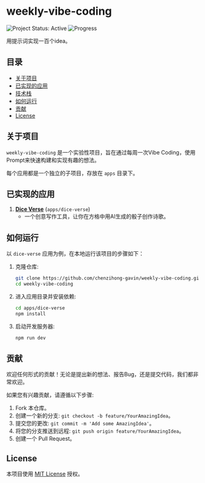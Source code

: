 # weekly-vibe-coding

![Project Status: Active](https://img.shields.io/badge/status-active-success.svg) ![Progress](https://img.shields.io/badge/Ideas-1%2F100-blue)

用提示词实现一百个idea。

## 目录

- [关于项目](#关于项目)
- [已实现的应用](#已实现的应用)
- [技术栈](#技术栈)
- [如何运行](#如何运行)
- [贡献](#贡献)
- [License](#license)

## 关于项目

`weekly-vibe-coding` 是一个实验性项目，旨在通过每周一次Vibe Coding，使用Prompt来快速构建和实现有趣的想法。

每个应用都是一个独立的子项目，存放在 `apps` 目录下。

## 已实现的应用

1.  **[Dice Verse](https://chenzihong-gavin.github.io/weekly-vibe-coding/dice-verse/)** (`apps/dice-verse`)
    - 一个创意写作工具，让你在方格中用AI生成的骰子创作诗歌。


## 如何运行

以 `dice-verse` 应用为例，在本地运行该项目的步骤如下：

1.  克隆仓库:
    ```bash
    git clone https://github.com/chenzihong-gavin/weekly-vibe-coding.git
    cd weekly-vibe-coding
    ```

2.  进入应用目录并安装依赖:
    ```bash
    cd apps/dice-verse
    npm install
    ```

3.  启动开发服务器:
    ```bash
    npm run dev
    ```

## 贡献

欢迎任何形式的贡献！无论是提出新的想法、报告Bug，还是提交代码，我们都非常欢迎。

如果您有兴趣贡献，请遵循以下步骤:

1.  Fork 本仓库。
2.  创建一个新的分支: `git checkout -b feature/YourAmazingIdea`。
3.  提交您的更改: `git commit -m 'Add some AmazingIdea'`。
4.  将您的分支推送到远程: `git push origin feature/YourAmazingIdea`。
5.  创建一个 Pull Request。

## License

本项目使用 [MIT License](LICENSE) 授权。
